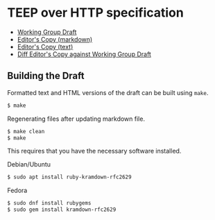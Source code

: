 # TEEP over HTTP specification

* [Working Group Draft](https://tools.ietf.org/html/draft-ietf-teep-otrp-over-http)
* [Editor's Copy (markdown)](./draft-ietf-teep-otrp-over-http.md)
* [Editor's Copy (text)](./draft-ietf-teep-otrp-over-http.txt)
* [Diff Editor's Copy against Working Group Draft](http://tools.ietf.org//rfcdiff?url1=https://tools.ietf.org/id/draft-ietf-teep-otrp-over-http.txt&url2=https://github.com/ietf-teep/otrp-over-http/raw/master/draft-ietf-teep-otrp-over-http.txt)

## Building the Draft

Formatted text and HTML versions of the draft can be built using `make`.

```sh
$ make
``` 

Regenerating files after updating markdown file.
```sh
$ make clean
$ make
```

This requires that you have the necessary software installed.

Debian/Ubuntu
```sh
$ sudo apt install ruby-kramdown-rfc2629
```

Fedora
```sh
$ sudo dnf install rubygems
$ sudo gem install kramdown-rfc2629
```
